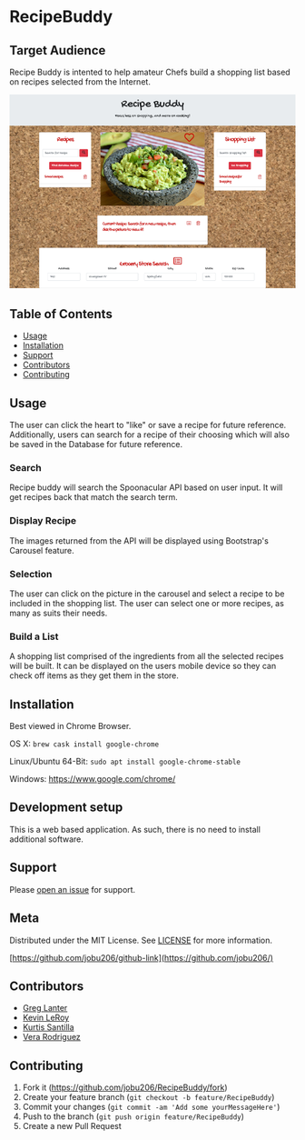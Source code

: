 # RecipeBuddy
## Target Audience
Recipe Buddy is intented to help amateur Chefs build a shopping list based on recipes selected from the Internet.

![Screenshot](./assets/images/recipeBuddy_screenshot.png)

## Table of Contents
- [Usage](#usage)
- [Installation](#installation)
- [Support](#support)
- [Contributors](#contributors)
- [Contributing](#contributing)

## Usage
The user can click the heart to "like" or save a recipe for future reference. Additionally, users can search for a recipe of their choosing which will also be saved in the Database for future reference.

### Search
Recipe buddy will search the Spoonacular API based on user input. It will get recipes back that match the search term.

### Display Recipe
The images returned from the API will be displayed using Bootstrap's Carousel feature.

### Selection 
The user can click on the picture in the carousel and select a recipe to be included in the shopping list. The user can select one or more recipes, as many as suits their needs.

### Build a List
A shopping list comprised of the ingredients from all the selected recipes will be built. It can be displayed on the users mobile device so they can check off items as they get them in the store.

## Installation
Best viewed in Chrome Browser.

OS X:  ``` brew cask install google-chrome ```

Linux/Ubuntu 64-Bit: ``` sudo apt install google-chrome-stable ```

Windows: https://www.google.com/chrome/

## Development setup

This is a web based application. As such, there is no need to install additional software.

## Support

Please [open an issue](https://github.com/jobu206/RecipeBuddy/issues/new) for support.

## Meta

Distributed under the MIT License. See [LICENSE](LICENSE) for more information.

[https://github.com/jobu206/github-link](https://github.com/jobu206/)

## Contributors
- [Greg Lanter](https://github.com/GregoryLanter/)
- [Kevin LeRoy](https://github.com/jobu206)
- [Kurtis Santilla](https://github.com/sitruks)
- [Vera Rodriguez](https://github.com/LIZETHVERA)

## Contributing

1. Fork it (<https://github.com/jobu206/RecipeBuddy/fork>)
2. Create your feature branch (`git checkout -b feature/RecipeBuddy`)
3. Commit your changes (`git commit -am 'Add some yourMessageHere'`)
4. Push to the branch (`git push origin feature/RecipeBuddy`)
5. Create a new Pull Request